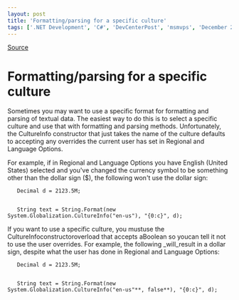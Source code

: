 ```yaml
---
layout: post
title: 'Formatting/parsing for a specific culture'
tags: ['.NET Development', 'C#', 'DevCenterPost', 'msmvps', 'December 2007']
---
```

[Source](http://blogs.msmvps.com/peterritchie/2007/12/27/formatting-parsing-for-a-specific-culture/ "Permalink to Formatting/parsing for a specific culture")

# Formatting/parsing for a specific culture

Sometimes you may want to use a specific format for formatting and parsing of textual data. The easiest way to do this is to select a specific culture and use that with formatting and parsing methods. Unfortunately, the CultureInfo constructor that just takes the name of the culture defaults to accepting any overrides the current user has set in Regional and Language Options.

For example, if in Regional and Language Options you have English (United States) selected and you've changed the currency symbol to be something other than the dollar sign ($), the following won't use the dollar sign:

  

    
    
       Decimal d = 2123.5M;
    
    
       String text = String.Format(new System.Globalization.CultureInfo("en-us"), "{0:c}", d);

If you want to use a specific culture, you mustuse the CultureInfoconstructoroverload that accepts aBoolean so youcan tell it not to use the user overrides. For example, the following _will_result in a dollar sign, despite what the user has done in Regional and Language Options:

  

    
    
       Decimal d = 2123.5M;
    
    
       String text = String.Format(new System.Globalization.CultureInfo("en-us"**, false**), "{0:c}", d);




